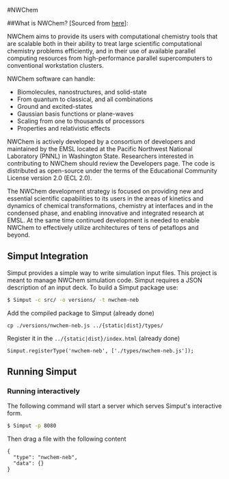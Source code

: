 #NWChem

##What is NWChem?
[Sourced from [here](http://www.nwchem-sw.org/index.php/Main_Page)]:

NWChem aims to provide its users with computational chemistry tools that are scalable both in their ability to treat large scientific computational chemistry problems efficiently, and in their use of available parallel computing resources from high-performance parallel supercomputers to conventional workstation clusters.

NWChem software can handle:

- Biomolecules, nanostructures, and solid-state
- From quantum to classical, and all combinations
- Ground and excited-states
- Gaussian basis functions or plane-waves
- Scaling from one to thousands of processors
- Properties and relativistic effects

NWChem is actively developed by a consortium of developers and maintained by the EMSL located at the Pacific Northwest National Laboratory (PNNL) in Washington State. Researchers interested in contributing to NWChem should review the Developers page. The code is distributed as open-source under the terms of the Educational Community License version 2.0 (ECL 2.0).

The NWChem development strategy is focused on providing new and essential scientific capabilities to its users in the areas of kinetics and dynamics of chemical transformations, chemistry at interfaces and in the condensed phase, and enabling innovative and integrated research at EMSL. At the same time continued development is needed to enable NWChem to effectively utilize architectures of tens of petaflops and beyond.

## Simput Integration
Simput provides a simple way to write simulation input files. This project is meant to manage NWChem simulation code. Simput requires a JSON description of an input deck. To build a Simput package use:

```sh
$ Simput -c src/ -o versions/ -t nwchem-neb
```

Add the compiled package to Simput (already done)

```
cp ./versions/nwchem-neb.js ../{static|dist}/types/
```

Register it in the `../{static|dist}/index.html` (already done)

```
Simput.registerType('nwchem-neb', ['./types/nwchem-neb.js']);
```

## Running Simput

### Running interactively
The following command will start a server which serves Simput's interactive form.

```sh
$ Simput -p 8080
```

Then drag a file with the following content

```
{
  "type": "nwchem-neb",
  "data": {}
}
```
